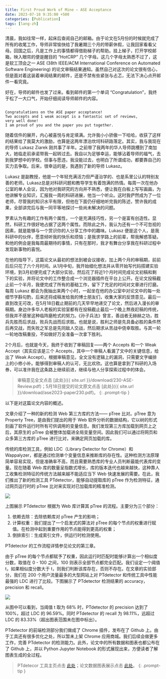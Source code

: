 ```yaml
---
title: First Proud Work of Mine – ASE Acceptance
date: 2023-07-18 9:35:00 +500
categories: [Publication]
tags: [lang-zh]
---
```



清晨，我如往常一样，起床后查阅自己的邮箱。由于论文在5月份的时候就完成了所有的收尾工作，导师非常愉快给了我暑期三个月的带薪休假，让我回家看看父母。回国之后，凡是工作上的事情都得借助梯子的帮助。挂上梯子，打开学校邮箱，映入眼帘的便是醒目的 “HotCRP” 几个字母。这几个字母太熟悉不过了，这是软工顶会之一 ASE (38th IEEE/ACM International Conference on Automated Software Engineering) 的论文审稿结果通知。虽然自己对这次的论文很有信心，但是面对着这装着审阅结果的邮件，还是不禁有些紧张与忐忑，无法下决心点开邮件一看究竟。

好在，导师的邮件也发了过来。看到邮件的第一个单词 “Congratulation”，我终于松了一大口气，开始仔细阅读导师邮件的内容。

```

Congratulations on the ASE paper acceptance! 
Two accepts and 1 weak accept is a fantastic set of reviews, 
very well done! 
I am proud of you and the paper you put together.

```

随着信件的展开，内心被喜悦与肯定填满。允许我小小骄傲一下哈哈，收获了这样的结果给了我莫大的激励，也算是这两年漂泊坎坷科研路落定。其实，我与我现在的导师 Lukasz Ziarek 刚共事了半年。之前带了我两年的华人导师跳槽到了南加大，她临走前承诺带我一起转过去。我自以为足够幸运，能够沾着导师的福气，去到我梦想中的学校。但事与愿违，我没能过去，也明白了所谓成功，都要靠自己的实力去争取。后来，很幸运的是，我遇到了新的导师 Lukasz。

Lukasz 是副教授，他是一个年轻充满活力但严谨治学的、也是系里公认的特别友善的老师。Lukasz总是对科研问题和教导学生有着饱满的热情。每周一次在他办公室的单人会议，因为他对我研究的方向并不熟悉，便让我在白板上写写画画，为他讲解专业知识，汇报我一周的科研进展，他当一个听众。这时我俨然成为了一位老师，尽管我的知识水平有限，但他在下面仍仔细地听完我的陈述，赞许我的成果，全部讲完后与我一同平等地探讨一些尚未解决的问题。

罗素认为有趣的工作有两个属性，一个是充满技巧性，另一个是富有创造性。显然，科研工作很好地占据了这两个属性。而除此之外，我认为还有一个不可忽视的因素，就是能够与一个赏识你的人分享工作中的趣味。Lukasz 便是这个人，是我科研中的伙伴，愿意倾听我的快乐和烦恼；是我求学路上的前辈，帮我解惑答疑。和他的例会是我每周最期待的事情，只有在那时，我才有舞台分享我在科研过程中发现新事物的喜悦。

在他的指导下，这篇论文从最初的想法到被会议接收，加上两个月的审稿期，前前后后只花了六个月时间。从1月中旬，我开始细化想法并从零开始写代码搭建实验环境，到3月初便完成了大部分实验，然后花了将近1个月时间完成论文初稿和剩下的实验，并将论文中的工作整合成一个浏览器插件在平台上公开。在论文投稿截止前一个半月，我便完成了所有的基础工作，留下了充足的时间对文章进行打磨。每周 Lukasz 都会为我抽出来两个小时，一起坐在他的办公室中对论文中的每一处细节字斟句酌，后来还将成稿发给我的博士朋友们，收集大家的反馈意见。最后一直到改无可改，在5月18日截止期前的几天早早地递交了论文，然后进入漫长的审稿期。身边许多华人老板的实验室都有在投稿截止最后一个晚上熬夜赶稿的传统，但我并不感冒这种临阵磨枪式的努力。《孙子兵法》曾言，善战者无赫赫之功，胜兵先胜而后求战，败兵先战而后求胜。也就是说，胜利之师是先具备必胜的条件然后再交战，而失败之军总是先同敌人交战，然后期求从苦战中侥幸取胜。与其一轮一轮地改稿重投，不如做好万全准备一次拿下胜利。

2个月后，也就是今天，我终于收到了审稿回复——两个 Accepts 和一个 Weak Accept（其实应该是三个 Accepts，其中一个审稿人看漏了文中的关键信息，给出了 Weak Accept）。根据审稿意见，全文没有逻辑上的漏洞，只需要文字编排上的小修小补。能够得到审稿人的认可，无比欢欣。这也算是拿到了科研的入场券，可以准许我在这条路上继续前进，继续与他人分享探索过程中的体会。

> 审稿意见全文点击 [此处]({{ site.url }}/download/230-ASE-Review.pdf)；5月18日提交的论文原文点击 [此处]({{ site.url }}/download/ase2023-paper230.pdf)。
{: .prompt-tip }

以下是对这篇论文内容的概述。

文章介绍了一种的新的检测 Web 第三方库的方法—— pTree 比对。pTree 意为 Property Tree，是由我们提出的用于 Web 软件分析的数据结构，它以树的形式刻画了软件运行时所有可供调用的变量信息。我们发现第三方库加载到网页上之后，其原生的 pTree 会被整体加载进全局变量空间。因此我们可以通过将网页和众多第三方库的 pTree 进行比对，来确定网页加载的库。

传统的库检测工具，例如 LDC（Library Detector for Chrome）和 Wappalyzer，都是通过检测单个变量信息来推断库的存在性。这种检测方法原理简单容易实现，但是准确率不高，而且需要熟悉库的专业人员判断最能代表库的变量。现在随着 Web 库的数量呈指数式增长，库的版本迭代也越来越快，这种靠人工收集检测特征的传统方法越来越不能适应当下 Web 快速发展的需要。在此，我们推出了新的检测工具 PTdetector，能够自动提取库的 pTree 作为检测特征，通过网页运行时的 pTree 比对来实现对已加载库的精准检测。

![]({{site.url}}/assets/img/2023-06-20/workflow.png)

上图展示 PTdetector 根据为 Web 库计算其 pTree 的流程。主要分为三个部分：
1. 依赖去除：去除依赖库对 pTree 产生的影响；
2. 计算权重：我们提出了一个启发式的算法对 pTree 的每个节点的权重进行赋值。在检测中起到重要作用的节点能得到更高的权重；
3. 倒排索引：生成索引文件，供运行时检测使用。

PTdetector 的工作流程详情参见论文的第三章。

由于 pTree 的每个节点都赋予了权重，因此运行时匹配时能够计算出一个相似度分数，取值在 0 - 100 之间，100 则表示全部节点都完全匹配。我们设定一个阈值 t，如果相似度分数大于 t，则我们判断该库存在，否则不存在。在文章的实验部分，我们在 200 个用户流量最多的大型网站上对 PTdetector 和传统工具中性能最强的 LDC 进行了比较。下图展示了 PTdetector 检测结果的 accuracy，precision 和 recall。

![]({{site.url}}/assets/img/2023-06-20/performance.png)

从图中可以看到，当阈值 t 取为 68% 时，PTdetector 的 precision 达到了 100%，超过 LDC 的 96.59%。同时 PTdetector 的 recall 为 98.11%，远超过 LDC 的 83.33%（超出图表范围未在图中标出）。

PTdetector 的前端检测部分我们做成了 Chrome 插件，发布在了 Github 上。由于工具还有很多优化之处，所以暂未上架 Chrome 应用商城。我们后续会做更多工作，完善 PTdetector 的检测能力。此外，论文中的所有数据和图表也都公布在了 Github 上，并以 Python Jupyter Notebook 的形式展现出来，方便读者了解图表生成的全过程。

> PTdetecor 工具主页点击 [此处](https://github.com/aaronxyliu/PTdetector)；论文数据图表展示点击 [此处](https://github.com/aaronxyliu/PTdetector-Data)。
{: .prompt-tip }